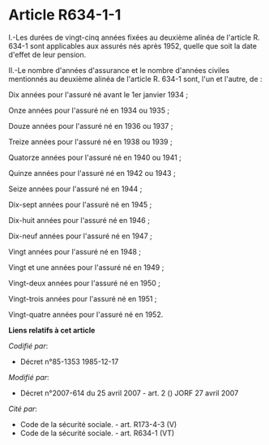 # Article R634-1-1

I.-Les durées de vingt-cinq années fixées au deuxième alinéa de l'article R. 634-1 sont applicables aux assurés nés après
1952, quelle que soit la date d'effet de leur pension. 

II.-Le nombre d'années d'assurance et le nombre d'années civiles mentionnés au deuxième alinéa de l'article R. 634-1 sont,
l'un et l'autre, de : 

Dix années pour l'assuré né avant le 1er janvier 1934 ; 

Onze années pour l'assuré né en 1934 ou 1935 ; 

Douze années pour l'assuré né en 1936 ou 1937 ; 

Treize années pour l'assuré né en 1938 ou 1939 ; 

Quatorze années pour l'assuré né en 1940 ou 1941 ; 

Quinze années pour l'assuré né en 1942 ou 1943 ; 

Seize années pour l'assuré né en 1944 ; 

Dix-sept années pour l'assuré né en 1945 ; 

Dix-huit années pour l'assuré né en 1946 ; 

Dix-neuf années pour l'assuré né en 1947 ; 

Vingt années pour l'assuré né en 1948 ; 

Vingt et une années pour l'assuré né en 1949 ; 

Vingt-deux années pour l'assuré né en 1950 ; 

Vingt-trois années pour l'assuré né en 1951 ; 

Vingt-quatre années pour l'assuré né en 1952.

**Liens relatifs à cet article**

_Codifié par_:

  - Décret n°85-1353 1985-12-17

_Modifié par_:

  - Décret n°2007-614 du 25 avril 2007 - art. 2 () JORF 27 avril 2007

_Cité par_:

  - Code de la sécurité sociale. - art. R173-4-3 (V)
  - Code de la sécurité sociale. - art. R634-1 (VT)
